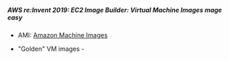 
##### AWS re:Invent 2019: EC2 Image Builder: Virtual Machine Images mage easy


- AMI: [Amazon Machine Images](https://docs.aws.amazon.com/AWSEC2/latest/UserGuide/AMIs.html)

- "Golden" VM images - 


